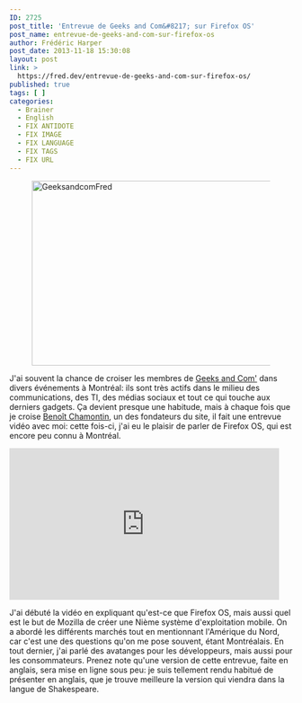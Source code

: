 ```yaml
---
ID: 2725
post_title: 'Entrevue de Geeks and Com&#8217; sur Firefox OS'
post_name: entrevue-de-geeks-and-com-sur-firefox-os
author: Frédéric Harper
post_date: 2013-11-18 15:30:08
layout: post
link: >
  https://fred.dev/entrevue-de-geeks-and-com-sur-firefox-os/
published: true
tags: [ ]
categories:
  - Brainer
  - English
  - FIX ANTIDOTE
  - FIX IMAGE
  - FIX LANGUAGE
  - FIX TAGS
  - FIX URL
---
```

<figure><img alt="GeeksandcomFred" src="http://fred.dev/wp-content/uploads/2013/11/GeeksandcomFred.png" width="600" height="329"/></figure><p>J'ai souvent la chance de croiser les membres de <a href="https://www.geeksandcom.com/" target="_blank" rel="noopener noreferrer">Geeks and Com'</a> dans divers événements à Montréal: ils sont très actifs dans le milieu des communications, des TI, des médias sociaux et tout ce qui touche aux derniers gadgets. Ça devient presque une habitude, mais à chaque fois que je croise <a href="https://twitter.com/bchamontin" target="_blank" rel="noopener noreferrer">Benoît Chamontin</a>, un des fondateurs du site, il fait une entrevue vidéo avec moi: cette fois-ci, j'ai eu le plaisir de parler de Firefox OS, qui est encore peu connu à Montréal.</p><div class="embed video YouTube"><iframe width="480" height="270" src="https://www.youtube.com/embed/mZfGTk80zno?feature=oembed" frameborder="0" allowfullscreen></iframe></div><p>J'ai débuté la vidéo en expliquant qu'est-ce que Firefox OS, mais aussi quel est le but de Mozilla de créer une Nième système d'exploitation mobile. On a abordé les différents marchés tout en mentionnant l'Amérique du Nord, car c'est une des questions qu'on me pose souvent, étant Montréalais. En tout dernier, j'ai parlé des avatanges pour les développeurs, mais aussi pour les consommateurs. Prenez note qu'une version de cette entrevue, faite en anglais, sera mise en ligne sous peu: je suis tellement rendu habitué de présenter en anglais, que je trouve meilleure la version qui viendra dans la langue de Shakespeare.</p> 